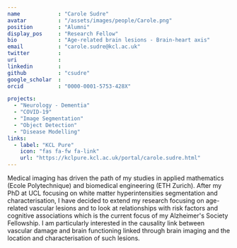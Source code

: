 ```yaml
---
name            : "Carole Sudre"
avatar          : "/assets/images/people/Carole.png"
position        : "Alumni"
display_pos		: "Research Fellow"
bio             : "Age-related brain lesions - Brain-heart axis"
email           : "carole.sudre@kcl.ac.uk"
twitter         :
uri             :
linkedin        :
github          : "csudre"
google_scholar  :
orcid           : "0000-0001-5753-428X"

projects:
  - "Neurology - Dementia"
  - "COVID-19"
  - "Image Segmentation"
  - "Object Detection"
  - "Disease Modelling"
links:
  - label: "KCL Pure"
    icon: "fas fa-fw fa-link"
    url: "https://kclpure.kcl.ac.uk/portal/carole.sudre.html"
---
```


Medical imaging has driven the path of my studies in applied mathematics (Ecole Polytechnique) and biomedical engineering (ETH Zurich). After my PhD at UCL focusing on white matter hyperintensities segmentation and characterisation, I have decided to extend my research focusing on age-related vascular lesions and to look at relationships with risk factors and cognitive associations which is the current focus of my Alzheimer's Society Fellowship. I am particularly interested in the causality link between vascular damage and brain functioning linked through brain imaging and the location and characterisation of such lesions.
